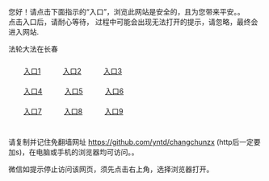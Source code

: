 您好！请点击下面指示的“入口”，浏览此网站是安全的，且为您带来平安。。 <br/>
点击入口后，请耐心等待， 过程中可能会出现无法打开的提示，请忽略，最终会进入网站. </br>

法轮大法在长春<br/>
<div style="padding:10px"><a style="margin:20px" target="_blank" href="https://d2v6m2a7ln9w3o.cloudfront.net/2Qpsp?avqxxhbf" id="ccLink1" rel="nofollow">入口1</a> <a target="_blank" style="margin:20px" href="https://d1ln87mbz9tfr4.cloudfront.net/2Qpsp?ltenwae" id="ccLink2" rel="nofollow">入口2</a> <a style="margin:20px" target="_blank" href="https://d3riw7b082vbej.cloudfront.net/2Qpsp?lrghkky" id="ccLink3" rel="nofollow">入口3</a></div>

<div style="padding:10px" ><a style="margin:20px" target="_blank" href="https://d2v6m2a7ln9w3o.cloudfront.net/2Qpsp?avqxxhbf" id="ccLink4" rel="nofollow">入口4</a> <a style="margin:20px" href="https://d1ln87mbz9tfr4.cloudfront.net/2Qpsp?ltenwae" target="_blank" id="ccLink5" rel="nofollow">入口5</a> <a style="margin:20px" href="https://d3riw7b082vbej.cloudfront.net/2Qpsp?lrghkky" target="_blank" id="ccLink6" rel="nofollow">入口6</a></div>

<div style="padding:10px"><a style="margin:20px" target="_blank" href="https://d2v6m2a7ln9w3o.cloudfront.net/2Qpsp?avqxxhbf" id="ccLink7" rel="nofollow">入口7</a> <a style="margin:20px" href="https://d1ln87mbz9tfr4.cloudfront.net/2Qpsp?ltenwae" target="_blank" id="ccLink8" rel="nofollow">入口8</a> <a style="margin:20px" target="_blank" href="https://d3riw7b082vbej.cloudfront.net/2Qpsp?lrghkky" id="ccLink9" rel="nofollow">入口9</a></div>

<br/>



请复制并记住免翻墙网址 https://github.com/yntd/changchunzx (http后一定要加s)，在电脑或手机的浏览器均可访问。。<br/>

微信如提示停止访问该网页，须先点击右上角，选择浏览器打开。
